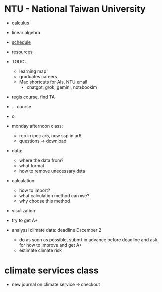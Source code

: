 # NTU - National Taiwan University

- [calculus](calculus)
- linear algebra

- [schedule](schedule)
- [resources](resources)
- TODO:
  - learning map
  - graduates careers
  - Mac shortcuts for AIs, NTU email
    - chatgpt, grok, gemini, notebooklm

- regis course, find TA

- ... course
- o

- monday afternoon class:
  - rcp in ipcc ar5, now ssp in ar6
  - questions -> download

- data:
  - where the data from?
  - what format
  - how to remove unecessary data
- calculation:
  - how to import?
  - what calculation method can use?
  - why choose this method
- visulization

- try to get A+

- analyssi climate data: deadline December 2 
  - do as soon as possible, submit in advance before deadline and ask for how to improve and get A+
  - estimate climate risk


# climate services class
- new journal on climate service -> checkout
